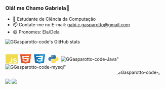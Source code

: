 ### Olá! me Chamo Gabriela👋

- 🌱 Estudante de Ciência da Computação
- 📫 Contate-me no E-mail: gabi.c.gasparotto@gmail.com
- 😄 Pronomes: Ela/Dela

![GGasparotto-code's GitHub stats](https://github-readme-stats.vercel.app/api?username=GGasparotto-code&show_icons=true&theme=radical)

<div style="display: inline_block"><br>
  <img align="center" alt="GGasparotto-code-Js" height="30" width="40" src="https://raw.githubusercontent.com/devicons/devicon/master/icons/javascript/javascript-plain.svg">
  <img align="center" alt="GGasparotto-code-HTML" height="30" width="40" src="https://raw.githubusercontent.com/devicons/devicon/master/icons/html5/html5-original.svg">
  <img align="center" alt="GGasparotto-code-CSS" height="30" width="40" src="https://raw.githubusercontent.com/devicons/devicon/master/icons/css3/css3-original.svg">
  <img align="center" alt="GGasparotto-code-Python" height="30" width="40" src="https://raw.githubusercontent.com/devicons/devicon/master/icons/python/python-original.svg">
  <img align="center" alt=GGasparotto-code-Java" height="30" width="40" src="https://cdn.jsdelivr.net/gh/devicons/devicon/icons/java/java-original-wordmark.svg">
  <img align="center" alt=GGasparotto-code-mysql" height="30" width="40" src="https://cdn.jsdelivr.net/gh/devicons/devicon/icons/mysql/mysql-original-wordmark.svg" />
</div>

<img align="right" alt="GGasparotto-code-pic" height="150" style="border-radius:50px;" src="https://lh3.googleusercontent.com/j_SEhLkr8hvakFPgeivWeD-G_ubj_0OPHItNdUAF3ZFXvvuPE12oOPShIbolF4onZCVh9aP3_roWtELREd2-LioX4GM2OQrpJUzXNAGJeUqAKLsd28pLUOCjhSO1OuFkS_G_-z-Vyj19nwX1t_VWNa-EjjfE1toid9FtEbrkhDzC80928ivLFfk-xoBkwBl9CymBOd4EuRiQYG9_Ce8J4zmoQnXZ9vLNNK1NyGzVfui_ind71Lpz4majJpJzn2hUEEaNiLOXoOqhlUTQ-_VVo0QbtvffgBupMpRrHHNgvkJmk67P0VgCvPaVJj8qpUJ_FFPkbKwH0OUXQxHwODbnjlpdUnRttCRUlV-dwSwhABIUTDUtRclkoiddiZVvzqn-C10YeB8rHoGzW7fx-T4BeYHoMmB47KJ73VksrI0R36YILx2QomNbtCy-i-jNdw5OWWxP25u-tvnK2sTI472w5zWHcekO9CiH5DfSwMBWaXaqG_8Ki1PcIHMQvz3zVlx_ihPMfjHG2wg3qejSxSeqCog1I0fSwuJcF9SDFKsEe_f4BYHwSIvCNsI01p51K8-AalOo9nKcO7Uc5YbhS438LdO3ljSCjOya6vtyMN4fExeBOzlsh08mzpRZMhQ06u6TZe_bE-vVHTVRk3K0gjl5jB9qA7XJ8i7j7gnk3fKA8KlgagIvwf9Fkua_-7Lh01v7TZqDytbSLnULDAV82QpubvrFibxbWhklXCo18daKGhO8N_GHggrGk_j-Vs46FIUH6m135ot_gmDQX29H3zM66ZtA78nGB5PK22BBqfGmO9hQI4ogHgSoVA10MtE-NHeLMkWk175ljdwVUA8a4kf-lW80t56vtHHnV5Bwp7Ht3bFoXVInMpLiNk6h9hnKtrpP4w02xr5YWGqevkXJXe2eeiGxPabaouc-6Whs2InoC8Ad=w600-h600-s-no?authuser=0">

  ##
  
<div> 
  <a href = "mailto:gabi.c.gasparotto@gmail.com"><img src="https://img.shields.io/badge/-Gmail-%23333?style=for-the-badge&logo=gmail&logoColor=white" target="_blank"></a>
  <a href="https://www.linkedin.com/in/gabriela-cavalari-gasparotto/" target="_blank"><img src="https://img.shields.io/badge/-LinkedIn-%230077B5?style=for-the-badge&logo=linkedin&logoColor=white" target="_blank"></a> 
</div>
